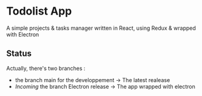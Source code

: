 # Todolist App

A simple projects & tasks manager written in React, using Redux & wrapped with Electron

## Status

Actually, there's two branches :
- the branch main for the developpement -> The latest realease
- *Incoming* the branch Electron release -> The app wrapped with electron
